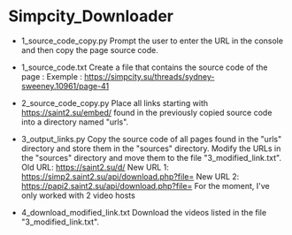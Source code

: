 # Simpcity_Downloader

- 1_source_code_copy.py
Prompt the user to enter the URL in the console and then copy the page source code.

- 1_source_code.txt
Create a file that contains the source code of the page :
Exemple : https://simpcity.su/threads/sydney-sweeney.10961/page-41

- 2_source_code_copy.py
Place all links starting with https://saint2.su/embed/ found in the previously copied source code into a directory named "urls".

- 3_output_links.py
Copy the source code of all pages found in the "urls" directory and store them in the "sources" directory.
Modify the URLs in the "sources" directory and move them to the file "3_modified_link.txt".
    Old URL: https://saint2.su/d/
    New URL 1: https://simp2.saint2.su/api/download.php?file=
    New URL 2: https://papi2.saint2.su/api/download.php?file=
For the moment, I've only worked with 2 video hosts

- 4_download_modified_link.txt
Download the videos listed in the file "3_modified_link.txt".

